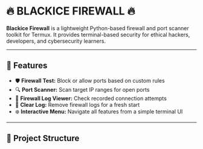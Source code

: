 # 🔥 BLACKICE FIREWALL 🔥

**Blackice Firewall** is a lightweight Python-based firewall and port scanner toolkit for Termux. It provides terminal-based security for ethical hackers, developers, and cybersecurity learners.

---

## 🚀 Features

- 🛡️ **Firewall Test:** Block or allow ports based on custom rules
- 🔍 **Port Scanner:** Scan target IP ranges for open ports
- 📜 **Firewall Log Viewer:** Check recorded connection attempts
- 🧼 **Clear Log:** Remove firewall logs for a fresh start
- ❄️ **Interactive Menu:** Navigate all features from a simple terminal UI

---
## 📁 Project Structure
